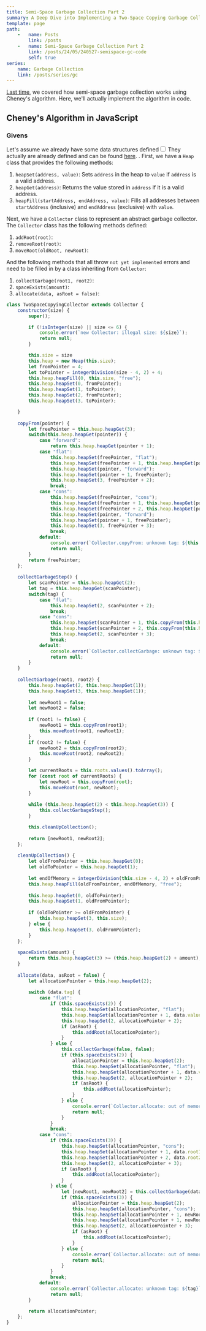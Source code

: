 ```yaml
---
title: Semi-Space Garbage Collection Part 2
summary: A Deep Dive into Implementing a Two-Space Copying Garbage Collector
template: page
path:
    -   name: Posts
        link: /posts
    -   name: Semi-Space Garbage Collection Part 2
        link: /posts/24/05/240527-semispace-gc-code
        self: true
series:
    name: Garbage Collection
    link: /posts/series/gc
---
```


[Last time](../240523-semispace-gc), we covered how semi-space garbage collection works using Cheney's algorithm.
Here, we'll actually implement the algorithm in code.

## Cheney's Algorithm in JavaScript

### Givens

Let's assume we already have some data structures defined<label for="sidenote--sn1" class="margin-toggle sidenote-number"></label><input type="checkbox" id="sidenote--sn1" class="margin-toggle"/><span class="sidenote">
They actually are already defined and can be found [here](https://github.com/ellifteria/cheneys-gc.js).
</span>.
First, we have a `Heap` class that provides the following methods:

1. `heapSet(address, value)`: Sets `address` in the heap to `value` if `address` is a valid address.
2. `heapGet(address)`: Returns the value stored in `address` if it is a valid address.
3. `heapFill(startAddress, endAddress, value)`: Fills all addresses between `startAddress` (inclusive) and `endAddress` (exclusive) with `value`.

Next, we have a `Collector` class to represent an abstract garbage collector.
The `Collector` class has the following methods defined:

1. `addRoot(root)`:
2. `removeRoot(root)`:
3. `moveRoot(oldRoot, newRoot)`:

And the following methods that all throw `not yet implemented` errors and need to be filled in by a class inheriting from `Collector`:

1. `collectGarbage(root1, root2)`:
2. `spaceExists(amount)`:
3. `allocate(data, asRoot = false)`:

```js
class TwoSpaceCopyingCollector extends Collector {
    constructor(size) {
        super();

        if (!isInteger(size) || size <= 6) {
            console.error(`new Collector: illegal size: ${size}`);
            return null;
        }

        this.size = size
        this.heap = new Heap(this.size);
        let fromPointer = 4;
        let toPointer = integerDivision(size - 4, 2) + 4;
        this.heap.heapFill(0, this.size, "free");
        this.heap.heapSet(0, fromPointer);
        this.heap.heapSet(1, toPointer);
        this.heap.heapSet(2, fromPointer);
        this.heap.heapSet(3, toPointer);

    }
    
    copyFrom(pointer) {
        let freePointer = this.heap.heapGet(3);
        switch(this.heap.heapGet(pointer)) {
            case "forward":
                return this.heap.heapGet(pointer + 1);
            case "flat":
                this.heap.heapSet(freePointer, "flat");
                this.heap.heapSet(freePointer + 1, this.heap.heapGet(pointer + 1));
                this.heap.heapSet(pointer, "forward");
                this.heap.heapSet(pointer + 1, freePointer);
                this.heap.heapSet(3, freePointer + 2);
                break;
            case "cons":
                this.heap.heapSet(freePointer, "cons");
                this.heap.heapSet(freePointer + 1, this.heap.heapGet(pointer + 1));
                this.heap.heapSet(freePointer + 2, this.heap.heapGet(pointer + 2));
                this.heap.heapSet(pointer, "forward");
                this.heap.heapSet(pointer + 1, freePointer);
                this.heap.heapSet(3, freePointer + 3);
                break;
            default:
                console.error(`Collector.copyFrom: unknown tag: ${this.heap.heapGet(pointer)}`);
                return null;
        }
        return freePointer;
    };
    
    collectGarbageStep() {
        let scanPointer = this.heap.heapGet(2);
        let tag = this.heap.heapGet(scanPointer);
        switch(tag) {
            case "flat":
                this.heap.heapSet(2, scanPointer + 2);
                break;
            case "cons":
                this.heap.heapSet(scanPointer + 1, this.copyFrom(this.heap.heapGet(scanPointer + 1)));
                this.heap.heapSet(scanPointer + 2, this.copyFrom(this.heap.heapGet(scanPointer + 2)));
                this.heap.heapSet(2, scanPointer + 3);
                break;
            default:
                console.error(`Collector.collectGarbage: unknown tag: ${tag}`);
                return null;
        }
    }
    
    collectGarbage(root1, root2) {
        this.heap.heapSet(2, this.heap.heapGet(1));
        this.heap.heapSet(3, this.heap.heapGet(1));
        
        let newRoot1 = false;
        let newRoot2 = false;
        
        if (root1 != false) {
            newRoot1 = this.copyFrom(root1);
            this.moveRoot(root1, newRoot1);
        }
        if (root2 != false) {
            newRoot2 = this.copyFrom(root2);
            this.moveRoot(root2, newRoot2);
        }

        let currentRoots = this.roots.values().toArray();
        for (const root of currentRoots) {
            let newRoot = this.copyFrom(root);
            this.moveRoot(root, newRoot);
        }
        
        while (this.heap.heapGet(2) < this.heap.heapGet(3)) {
            this.collectGarbageStep();
        }

        this.cleanUpCollection();
        
        return [newRoot1, newRoot2];
    };
    
    cleanUpCollection() {
        let oldFromPointer = this.heap.heapGet(0);
        let oldToPointer = this.heap.heapGet(1);
        
        let endOfMemory = integerDivision(this.size - 4, 2) + oldFromPointer;
        this.heap.heapFill(oldFromPointer, endOfMemory, "free");
        
        this.heap.heapSet(0, oldToPointer);
        this.heap.heapSet(1, oldFromPointer);
        
        if (oldToPointer >= oldFromPointer) {
            this.heap.heapSet(3, this.size);
        } else {
            this.heap.heapSet(3, oldFromPointer);
        }
    };
    
    spaceExists(amount) {
        return this.heap.heapGet(3) >= (this.heap.heapGet(2) + amount);
    }
    
    allocate(data, asRoot = false) {
        let allocationPointer = this.heap.heapGet(2);
        
        switch (data.tag) {
            case "flat":
                if (this.spaceExists(2)) {
                    this.heap.heapSet(allocationPointer, "flat");
                    this.heap.heapSet(allocationPointer + 1, data.value);
                    this.heap.heapSet(2, allocationPointer + 2);
                    if (asRoot) {
                        this.addRoot(allocationPointer);
                    }
                } else {
                    this.collectGarbage(false, false);
                    if (this.spaceExists(2)) {
                        allocationPointer = this.heap.heapGet(2);
                        this.heap.heapSet(allocationPointer, "flat");
                        this.heap.heapSet(allocationPointer + 1, data.value);
                        this.heap.heapSet(2, allocationPointer + 2);
                        if (asRoot) {
                            this.addRoot(allocationPointer);
                        }
                    } else {
                        console.error(`Collector.allocate: out of memory in allocating: (flat ${data.value})`);
                        return null;
                    }
                }
                break;
            case "cons":
                if (this.spaceExists(3)) {
                    this.heap.heapSet(allocationPointer, "cons");
                    this.heap.heapSet(allocationPointer + 1, data.root1);
                    this.heap.heapSet(allocationPointer + 2, data.root2);
                    this.heap.heapSet(2, allocationPointer + 3);
                    if (asRoot) {
                        this.addRoot(allocationPointer);
                    }
                } else {
                    let [newRoot1, newRoot2] = this.collectGarbage(data.root1, data.root2);
                    if (this.spaceExists(3)) {
                        allocationPointer = this.heap.heapGet(2);
                        this.heap.heapSet(allocationPointer, "cons");
                        this.heap.heapSet(allocationPointer + 1, newRoot1);
                        this.heap.heapSet(allocationPointer + 1, newRoot2);
                        this.heap.heapSet(2, allocationPointer + 3);
                        if (asRoot) {
                            this.addRoot(allocationPointer);
                        }
                    } else {
                        console.error(`Collector.allocate: out of memory in allocating: (cons ${data.root1} ${data.root2})`);
                        return null;
                    }
                }
                break;
            default:
                console.error(`Collector.allocate: unknown tag: ${tag}`);
                return null;
        }

        return allocationPointer;
    };
}
```
